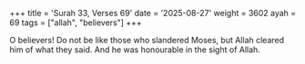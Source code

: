 +++
title = 'Surah 33, Verses 69'
date = '2025-08-27'
weight = 3602
ayah = 69
tags = ["allah", "believers"]
+++

O believers! Do not be like those who slandered Moses, but Allah cleared him of what they said. And he was honourable in the sight of Allah.
